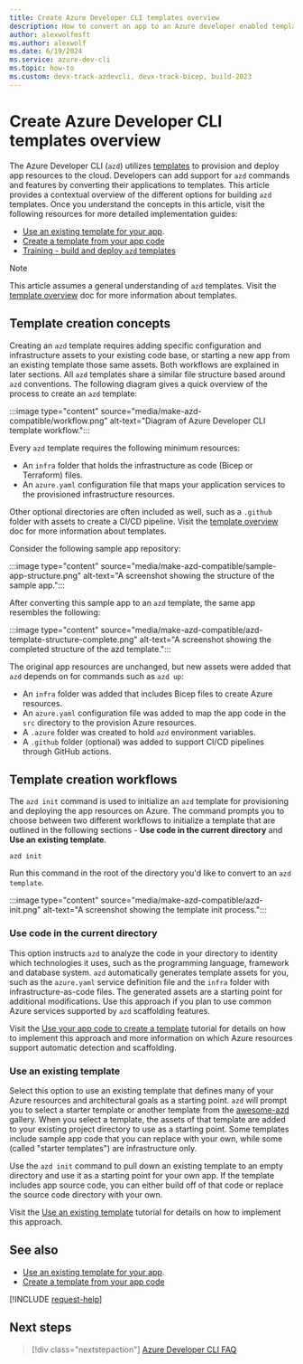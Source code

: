 ```yaml
---
title: Create Azure Developer CLI templates overview
description: How to convert an app to an Azure developer enabled template.
author: alexwolfmsft
ms.author: alexwolf
ms.date: 6/19/2024
ms.service: azure-dev-cli
ms.topic: how-to
ms.custom: devx-track-azdevcli, devx-track-bicep, build-2023
---
```


# Create Azure Developer CLI templates overview

The Azure Developer CLI (`azd`) utilizes [templates](azd-templates.md) to provision and deploy app resources to the cloud. Developers can add support for `azd` commands and features by converting their applications to templates. This article provides a contextual overview of the different options for building `azd` templates. Once you understand the concepts in this article, visit the following resources for more detailed implementation guides:

- [Use an existing template for your app](use-existing-template.md).
- [Create a template from your app code](use-app-code.md)
- [Training - build and deploy `azd` templates](/training/paths/azure-developer-cli)

> [!NOTE]
> This article assumes a general understanding of `azd` templates. Visit the [template overview](azd-templates.md) doc for more information about templates.

## Template creation concepts

Creating an `azd` template requires adding specific configuration and infrastructure assets to your existing code base, or starting a new app from an existing template those same assets. Both workflows are explained in later sections. All `azd` templates share a similar file structure based around `azd` conventions. The following diagram gives a quick overview of the process to create an `azd` template:

:::image type="content" source="media/make-azd-compatible/workflow.png" alt-text="Diagram of Azure Developer CLI template workflow.":::

Every `azd` template requires the following minimum resources:

- An `infra` folder that holds the infrastructure as code (Bicep or Terraform) files.
- An `azure.yaml` configuration file that maps your application services to the provisioned infrastructure resources.

Other optional directories are often included as well, such as a `.github` folder with assets to create a CI/CD pipeline. Visit the [template overview](azd-templates.md) doc for more information about templates.

Consider the following sample app repository:

:::image type="content" source="media/make-azd-compatible/sample-app-structure.png" alt-text="A screenshot showing the structure of the sample app.":::

After converting this sample app to an `azd` template, the same app resembles the following:

:::image type="content" source="media/make-azd-compatible/azd-template-structure-complete.png" alt-text="A screenshot showing the completed structure of the azd template.":::

The original app resources are unchanged, but new assets were added that `azd` depends on for commands such as `azd up`:

- An `infra` folder was added that includes Bicep files to create Azure resources.
- An `azure.yaml` configuration file was added to map the app code in the `src` directory to the provision Azure resources.
- A `.azure` folder was created to hold `azd` environment variables.
- A `.github` folder (optional) was added to support CI/CD pipelines through GitHub actions.

## Template creation workflows

The `azd init` command is used to initialize an `azd` template for provisioning and deploying the app resources on Azure. The command prompts you to choose between two different workflows to initialize a template that are outlined in the following sections - **Use code in the current directory** and **Use an existing template**.

```azdeveloper
azd init
```

Run this command in the root of the directory you'd like to convert to an `azd template`.

:::image type="content" source="media/make-azd-compatible/azd-init.png" alt-text="A screenshot showing the template init process.":::

### Use code in the current directory

This option instructs `azd` to analyze the code in your directory to identity which technologies it uses, such as the programming language, framework and database system. `azd` automatically generates template assets for you, such as the `azure.yaml` service definition file and the `infra` folder with infrastructure-as-code files. The generated assets are a starting point for additional modifications. Use this approach if you plan to use common Azure services supported by `azd` scaffolding features.

Visit the [Use your app code to create a template](use-app-code.md) tutorial for details on how to implement this approach and more information on which Azure resources support automatic detection and scaffolding.

### Use an existing template

Select this option to use an existing template that defines many of your Azure resources and architectural goals as a starting point. `azd` will prompt you to select a starter template or another template from the [awesome-azd](https://azure.github.io/awesome-azd/) gallery. When you select a template, the assets of that template are added to your existing project directory to use as a starting point. Some templates include sample app code that you can replace with your own, while some (called "starter templates") are infrastructure only.

Use the `azd init` command to pull down an existing template to an empty directory and use it as a starting point for your own app. If the template includes app source code, you can either build off of that code or replace the source code directory with your own.

Visit the [Use an existing template](use-existing-template.md) tutorial for details on how to implement this approach.

## See also

- [Use an existing template for your app](use-existing-template.md).
- [Create a template from your app code](/samples/browse/?languages=bicep)

[!INCLUDE [request-help](includes/request-help.md)]

## Next steps

> [!div class="nextstepaction"]
> [Azure Developer CLI FAQ](./faq.yml)
